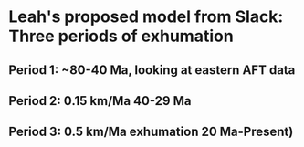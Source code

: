 # Leah's proposed model from Slack: Three periods of exhumation

## Period 1: ~80-40 Ma, looking at eastern AFT data

## Period 2: 0.15 km/Ma 40-29 Ma

## Period 3: 0.5 km/Ma exhumation 20 Ma-Present)


